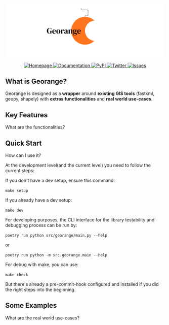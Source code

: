 ![Georange](https://raw.githubusercontent.com/isaacgraper/georange/main/images/cover.png)


<p align="center">
  <a href="https://github.com/isaacgraper/georange">
    <img src="https://img.shields.io/badge/georange-Homepage-blue?style=flat-square&logo=homebridge" alt="Homepage"/>
  </a>
  <a href="https://github.com/isaacgraper/georange/tree/main/docs">
    <img src="https://img.shields.io/badge/Docs-ReadTheDocs-orange?style=flat-square&logo=read-the-docs&logoColor=white" alt="Documentation"/>
  </a>
  <a href="https://pypi.org/project/georange/">
    <img src="https://img.shields.io/badge/PyPI-georange-red?style=flat-square&logo=pypi" alt="PyPI"/>
  </a>
  <a href="https://x.com/isaacgraper">
    <img src="https://img.shields.io/badge/Follow-@isaacgraper-1DA1F2?style=flat-square&logo=x&logoColor=white" alt="Twitter"/>
  </a>
  <a href="https://github.com/isaacgraper/georange/issues">
    <img src="https://img.shields.io/badge/Issues-GitHub-181717?style=flat-square&logo=github&logoColor=white" alt="Issues"/>
  </a>
</p>

## What is Georange?

Georange is designed as a **wrapper** around **existing GIS tools** (fastkml, geopy, shapely) with **extras functionalities** and **real world use-cases**.

## Key Features

What are the functionalities?

## Quick Start

How can I use it?

At the development level(and the current level) you need to follow the current steps:

If you don't have a dev setup, ensure this command:

`make setup`

If you already have a dev setup:

`make dev`

For developing purposes, the CLI interface for the library testability and debugging process can be run by:

`poetry run python src/georange/main.py --help`

or

`poetry run python -m src.georange.main --help`

For debug with make, you can use:

`make check`

But there's already a pre-commit-hook configured and installed if you did the right steps into the beginning.

## Some Examples

What are the real world use-cases?
